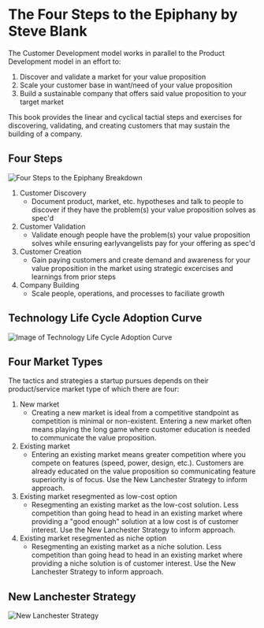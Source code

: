 # The Four Steps to the Epiphany by Steve Blank

The Customer Development model works in parallel to the Product Development model in an effort to:
1. Discover and validate a market for your value proposition
2. Scale your customer base in want/need of your value proposition
3. Build a sustainable company that offers said value proposition to your target market

This book provides the linear and cyclical tactial steps and exercises for discovering, validating, and creating customers that may sustain the building of a company.

## Four Steps
![Four Steps to the Epiphany Breakdown](https://cdn-images-1.medium.com/max/1600/1*wWrwJrlKM2T8z1nQjeQ39Q.png)
1. Customer Discovery
    - Document product, market, etc. hypotheses and talk to people to discover if they have the problem(s) your value proposition solves as spec'd
2. Customer Validation
    - Validate enough people have the problem(s) your value proposition solves while ensuring earlyvangelists pay for your offering as spec'd
3. Customer Creation
    - Gain paying customers and create demand and awareness for your value proposition in the market using strategic excercises and learnings from prior steps
4. Company Building
    - Scale people, operations, and processes to faciliate growth

## Technology Life Cycle Adoption Curve
![Image of Technology Life Cycle Adoption Curve](https://upload.wikimedia.org/wikipedia/commons/d/d3/Technology-Adoption-Lifecycle.png)

## Four Market Types
The tactics and strategies a startup pursues depends on their product/service market type of which there are four:
1. New market
    - Creating a new market is ideal from a competitive standpoint as competition is minimal or non-existent. Entering a new market often means playing the long game where customer education is needed to communicate the value proposition.
2. Existing market
    - Entering an existing market means greater competition where you compete on features (speed, power, design, etc.). Customers are already educated on the value proposition so communicating feature superiority is of focus. Use the New Lanchester Strategy to inform approach.
3. Existing market resegmented as low-cost option
    - Resegmenting an existing market as the low-cost solution. Less competition than going head to head in an existing market where providing a "good enough" solution at a low cost is of customer interest. Use the New Lanchester Strategy to inform approach.
4. Existing market resegmented as niche option
    - Resegmenting an existing market as a niche solution. Less competition than going head to head in an existing market where providing a niche solution is of customer interest. Use the New Lanchester Strategy to inform approach.

## New Lanchester Strategy
![New Lanchester Strategy](http://livedoor.blogimg.jp/isakigyou/imgs/3/a/3a6f6858.png)
